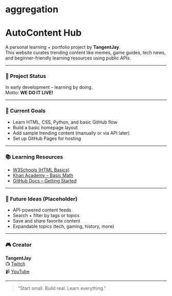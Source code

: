 # aggregation
# AutoContent Hub 

A personal learning + portfolio project by **TangentJay**.  
This website curates trending content like memes, game guides, tech news, and beginner-friendly learning resources using public APIs.

---

### 🔧 Project Status
In early development – learning by doing.  
 Motto: **WE DO IT LIVE!**  

---

### 📌 Current Goals
- Learn HTML, CSS, Python, and basic GitHub flow
- Build a basic homepage layout
- Add sample trending content (manually or via API later)
- Set up GitHub Pages for hosting

---

### 📚 Learning Resources
- [W3Schools (HTML Basics)](https://www.w3schools.com/html/)
- [Khan Academy – Basic Math](https://www.khanacademy.org/math)
- [GitHub Docs – Getting Started](https://docs.github.com/en/get-started)

---

### 📎 Future Ideas (Placeholder)
- API-powered content feeds
- Search + filter by tags or topics
- Save and share favorite content
- Expandable topics (tech, gaming, history, more)

---

### 🎮 Creator
**TangentJay**  
📺 [Twitch]([https://your-twitch-link](https://www.twitch.tv/oosode))  
📹 [YouTube]([https://your-youtube-link](https://www.youtube.com/channel/UCKPPl5E0J-dtLExf1W1D0Og))

---

> “Start small. Build real. Learn everything.”
